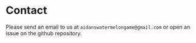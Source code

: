 # Contact

Please send an email to us at `aidanswatermelongame@gmail.com` or open an issue on the github repository.

